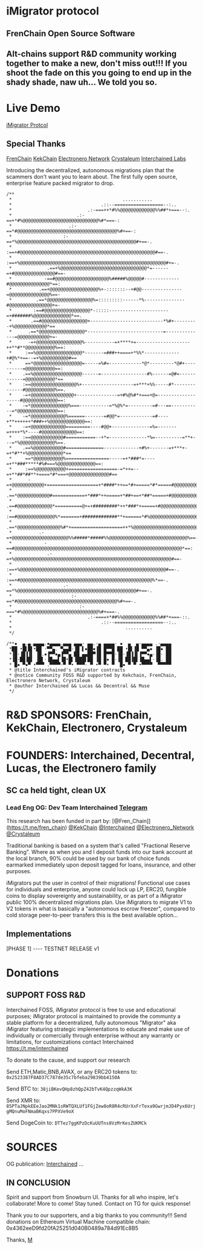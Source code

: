 # iMigrator protocol
## FrenChain Open Source Software 
## Alt-chains support R&D community working together to make a new, don't miss out!!! If you shoot the fade on this you going to end up in the shady shade, naw uh... We told you so.

# Live Demo
[iMigrator Protcol](https://iMigrator.interchained.org) 

## Special Thanks
[FrenChain](https://frenchain.app) 
[KekChain](https://kekchain.com) 
[Electronero Network](https://electronero.org) 
[Crystaleum](https://crystaleum.org) 
[Interchained Labs](https://interchained.org) 

Introducing the decentralized, autonomous migrations plan that the scammers don't want you to learn about.
The first fully open source, enterprise feature packed migrator to drop.

```
/**
 *                                         ...........
 *                                 .::--==================--:..
 *                            .:-===++*#%%@@@@@@@@@@@@@%%##*+===--:.
 *                        .:-==+*#%@@@@@@@@@@@@@@@@@@@@@@@@@@@@%#*===-:
 *                     .:-==*#@@@@@@@@@@@@@@@@@@@@@@@@@@@@@@@@@@@@@%#+==-:
 *                   :-==*%@@@@@@@@@@@@@@@@@@@@@@@@@@@@@@@@@@@@@@@@@@@@#+==-.
 *                 :==+#@@@@@@@@@@@@@@@@@@@@@@@@@@@@@@@@@@@@@@@@@@@@@@@@@@#==-.
 *               :==+%@@@@@@@@@@@@@@@@@@@@@@@@@@@@@@@@@@@@@@@@@@@@@@@@@@@@@@#+=-.
 *             .==+%@@@@@@@@@@@@@@@@@@@@@@@@@@@@@@@@*=------=+#@@@@@@@@@@@@@@@#==-
 *            -==#@@@@@@@@@@@@@@@@@@@@%#####%@@@@@#-------------#@@@@@@@@@@@@@@@*==:
 *          .==+@@@@@@@@@@@@@@@@@@%+-:::::::--+#@@---------------=@@@@@@@@@@@@@@@%==-
 *         .==*@@@@@@@@@@@@@@@@@%=:::::::::------*%---------------#@@@@@@@@@@@@@@@@+=-
 *        :==#@@@@@@@@@@@@@@@@@*-:::::----------------------=+#######%@@@@@@@@@@@@@@*==.
 *       .==#@@@@@@@@@@@@@@@@@+---------------------------*%#+---------+%@@@@@@@@@@@@*==
 *      .==*@@@@@@@@@@@@@@@@@*----------------------------=--------------=@@@@@@@@@@@@+=-
 *      -=+@@@@@@@@@@@@@@@@@%-----------=+****+=--------------------++**#**@@@@@@@@@@@%==:
 *     :==%@@@@@@@@@@@@@@@@@*-------=###++====+*%%*-------------+#@%*+==--=+%@@@@@@@@@@#==
 *     ==*@@@@@@@@@@@@@@@@@@=-----=%#=------------*@*---------*@#+----------=@@@@@@@@@@@==:
 *    .==%@@@@@@@@@@@@@@@@@@------=-----------------#%------=@#=------------=@@@@@@@@@@@*==
 *    :==@@@@@@@@@@@@@@@@@%+-------------------=+***+%%-----#*--------------#@@@@@@@@@@@%==.
 *    -=+@@@@@@@@@@@@@@@@+---------------=+#%@%#*+===+@=-------------------#@@@@@@@@@@@@@==:
 *    -=*@@@@@@@@@@@@@@%===-----------=*%@%*=---------=#---==-----------=*@@@@@@@@@@@@@@@==:
 *    -=*@@@@@@@@@@@@@%======-------=#@@*=------------=#----+**++++++*###++%@@@@@@@@@@@@@==:
 *    -=+@@@@@@@@@@@@@=========----#@@+--------------=%=-------=++++*%*----#@@@@@@@@@@@@@==:
 *    :==@@@@@@@@@@@@#===========--+*=--------------*%=----------=**+---=*%@@@@@@@@@@@@@%==.
 *    .==%@@@@@@@@@@@#==============-------------+#%+-------=+***+-=+*#**+%@@@@@@@@@@@@@*==
 *     ==*@@@@@@@@@@@%================-----=+*###*=----=+**###*****#%#===%@@@@@@@@@@@@@@==:
 *     :==%@@@@@@@@@@@+==================-=*++=--=+**##*##**+====*#*===+@@@@@@@@@@@@@@@#==
 *      -=+@@@@@@@@@@@@+===================+*####*++==*#+=====*#*=====#@@@@@@@@@@@@@@@%==:
 *      .==*@@@@@@@@@@@@#============+*###*++=====+*##+==+*##*=====+#@@@@@@@@@@@@@@@@@+=-
 *       .==#@@@@@@@@@@@@@*==========@+=+#########*++*###*+=====+#@@@@@@@@@@@@@@@@@@@+=-
 *        :==#@@@@@@@@@@@@@@%*=======+#############**+======*#%@@@@@@@@@@@@@@@@@@@@@+==
 *         .==*@@@@@@@@@@@@@@@@%#*+===================++*%@@@@@@@@@@@@@@@@@@@@@@@@@+=-
 *          .-=+@@@@@@@@@@@@@@@@@@@@@%%#####*#####%%@@@@@@@@@@@@@@@@@@@@@@@@@@@@@%==-
 *            -==#@@@@@@@@@@@@@@@@@@@@@@@@@@@@@@@@@@@@@@@@@@@@@@@@@@@@@@@@@@@@@@*==:
 *             .-=+%@@@@@@@@@@@@@@@@@@@@@@@@@@@@@@@@@@@@@@@@@@@@@@@@@@@@@@@@@@#==-
 *               :==+%@@@@@@@@@@@@@@@@@@@@@@@@@@@@@@@@@@@@@@@@@@@@@@@@@@@@@@#==-.
 *                 :==+#@@@@@@@@@@@@@@@@@@@@@@@@@@@@@@@@@@@@@@@@@@@@@@@@@%*==-.
 *                   .-==*%@@@@@@@@@@@@@@@@@@@@@@@@@@@@@@@@@@@@@@@@@@@@#+==-.
 *                      :-==*#@@@@@@@@@@@@@@@@@@@@@@@@@@@@@@@@@@@@@%#+==-.
 *                         :-===*#%@@@@@@@@@@@@@@@@@@@@@@@@@@@@%#+===-.
 *                            .:-====+*##%%@@@@@@@@@@@@%%##*+===-::.
 *                                 .::--==================--:..
 *                                          ..........
 */

/**▪  ▄.▄.▄▄▄▄.▪▄▄▄▄.▄▄▄ ▄▄▄· ▄▄.·▄ ▄▄▄▄· ▪  ▄  ▄·▄▄▄▄ .·▄▄▄▄
 *██ •█▌█▌•██ ·▀▀▄. ▀▄▄█·▐█ ▌▪██▪▐█ █▀▀█ ██ •█▌▐█ ▀▀▄▪ ▐█▪ ██
 *▐█·▐█▐▐▌ ▐█.▪▐▀▀▪▄▐▀▀▄ ██ ▄▄██▀▐█ █▀▀█·▐█·▐█▐▐▌▐▀▀▪▄·▐█· ██
 *▐█·██▐█▌ ▐█▌·▐█▄▄▌▐█•█▌▐███▌██ ▐█ █▪ █·▐█ ██▐█▌▐█▄▄▌·▐█. ██
 * █▪ ▀▪▀ •▀▀▀ .▀▀▀▀·▀ ▀• ▀▀▀· ▀ •▀ ▀• ▀  █▪ ▀ ▀ •▀▀▀▀  ▀▀▀▀▀
 * @title Interchained's iMigrator contracts
 * @notice Community FOSS R&D supported by Kekchain, FrenChain, Electronero Network, Crystaleum
 * @author Interchained && Lucas && Decentral && Muse
 */
```
# R&D SPONSORS: FrenChain, KekChain, Electronero, Crystaleum
# FOUNDERS: Interchained, Decentral, Lucas, the Electronero family
## SC ca held tight, clean UX
### Lead Eng OG: Dev Team Interchained [Telegram](https://t.me/interchained)

This research has been funded in part by: [@Fren_Chain]](https://t.me/fren_chain) [@KekChain](https://t.me/kekchain) [@Interchained](https://t.me/Interchained) [@Electronero_Network](https://t.me/Electronero_Network) [@Crystaleum](https://t.me/Crystaleum)

Traditional banking is based on a system that's called "Fractional Reserve Banking". Where as when you and I deposit funds into our bank account at the local branch, 90% could be used by our bank of choice funds earmarked immediately upon deposit tagged for loans, insurance, and other purposes. 

iMigrators put the user in control of their migrations! Functional use cases for individuals and enterprise, anyone could lock up LP, ERC20, fungible coins to display sovereignty and sustainability, or as part of a iMigrator public 100% decentralized migrations plan. Use iMigrators to migrate V1 to V2 tokens in what is basically a "autonomous escrow freezer", compared to cold storage peer-to-peer transfers this is the best available option...

## Implementations
[PHASE 1] ---- TESTNET RELEASE v1

# Donations 
## SUPPORT FOSS R&D

Interchained FOSS, iMigrator protocol is free to use and educational purposes;
iMigrator protocol is maintained to provide the communty a stable platform for a decentralized, fully autonomous "Migrator" aka iMigrator featuring strategic implementations to educate and make use of individually or comercially through enterprise without any warranty or limitations, for customizations contact Interchained https://t.me/interchained

To donate to the cause, and support our research 

Send ETH,Matic,BNB,AVAX, or any ERC20 tokens to: ```0x2523387F8AD37C787de35c7bfeba29839bb4150A```

Send BTC to: ```38jiBKevQHp8zhQpZ42bTvK4QpzzqWkA3K```

Send XMR to: ```85PTaJNpkEEeJao2MNk1sRWTQXLUf1FGjZew8oR8R4cRUrXxFrTexa9GwrjmJD4Pyx6UrjgMQnuMoFNmaBKqxs7PPXVe9oX```

Send DogeCoin to: ```DTTez7ggKPzDcKuUUTns8VzMrKesZUKMCk```

# SOURCES

OG publication: [Interchained](https://github.com/iMigrator/iMigrator)
...

## IN CONCLUSION

Spirit and support from Snowburn UI. Thanks for all who inspire, let's collaborate!
More to come! Stay tuned. Contact on TG for quick response!

Thank you to our supporters, and a big thanks to you community!!!
Send donations on Ethereum Virtual Machine compatible chain: 
0x4362eeD9fd20fA25251d040B0489a784d91Ec8B5

Thanks, [M](https://t.me/interchained)
